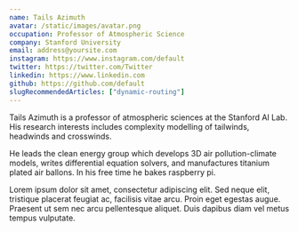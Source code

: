 ```yaml
---
name: Tails Azimuth
avatar: /static/images/avatar.png
occupation: Professor of Atmospheric Science
company: Stanford University
email: address@yoursite.com
instagram: https://www.instagram.com/default
twitter: https://twitter.com/Twitter
linkedin: https://www.linkedin.com
github: https://github.com/default
slugRecommendedArticles: ["dynamic-routing"]
---
```


Tails Azimuth is a professor of atmospheric sciences at the Stanford AI Lab. His research interests includes complexity modelling of tailwinds, headwinds and crosswinds.

He leads the clean energy group which develops 3D air pollution-climate models, writes differential equation solvers, and manufactures titanium plated air ballons. In his free time he bakes raspberry pi.

Lorem ipsum dolor sit amet, consectetur adipiscing elit. Sed neque elit, tristique placerat feugiat ac, facilisis vitae arcu. Proin eget egestas augue. Praesent ut sem nec arcu pellentesque aliquet. Duis dapibus diam vel metus tempus vulputate.